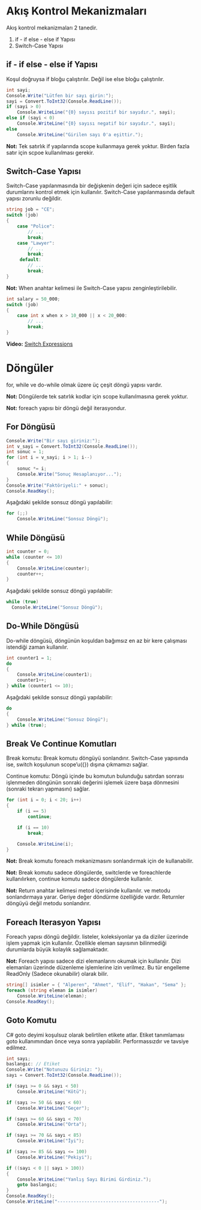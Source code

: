 # Akış Kontrol Mekanizmaları
Akış kontrol mekanizmaları 2 tanedir.
1. if - if else - else if Yapısı
2. Switch-Case Yapısı

## if - if else - else if Yapısı
Koşul doğruysa if bloğu çalıştırılır. Değil ise else bloğu çalıştırılır.
```cs
int sayi;
Console.Write("Lütfen bir sayı girin:");
sayi = Convert.ToInt32(Console.ReadLine());
if (sayi > 0)
    Console.WriteLine("{0} sayısı pozitif bir sayıdır.", sayi);
else if (sayi < 0)
    Console.WriteLine("{0} sayısı negatif bir sayıdır.", sayi);
else
    Console.WriteLine("Girilen sayı 0'a eşittir.");
```

**Not:** Tek satırlık if yapılarında scope kullanmaya gerek yoktur. Birden fazla satır
için scpoe kullanılması gerekir.

## Switch-Case Yapısı
Switch-Case yapılanmasında bir değişkenin değeri için sadece eşitlik durumlarını kontrol etmek için kullanılır.
Switch-Case yapılanmasında default yapısı zorunlu değildir.
```cs
string job = "CE";
switch (job)
{
    case "Police": 
        // ...
        break;
    case "Lawyer":   
        // ...
        break;
     default:
        // ...
        break;
}
```

**Not:** When anahtar kelimesi ile Switch-Case yapısı zenginleştirilebilir.
```cs
int salary = 50_000;
switch (job)
{
    case int x when x > 10_000 || x < 20_000: 
        // ...
        break;
}
```

**Video:** <a href="https://www.youtube.com/watch?v=bbaKxvFELB4&list=PLQVXoXFVVtp3e_urGZcMNAHx2Eo4Rm5Xk&index=134"> Switch Expressions </a>

# Döngüler
for, while ve do-while olmak üzere üç çeşit döngü yapısı vardır.

**Not:** Döngülerde tek satırlık kodlar için scope kullanılmasına gerek yoktur.

**Not:** foreach yapısı bir döngü değil iterasyondur.

## For Döngüsü
```cs
Console.Write("Bir sayı giriniz:");
int v_sayi = Convert.ToInt32(Console.ReadLine());
int sonuc = 1;
for (int i = v_sayi; i > 1; i--)
{
    sonuc *= i;
    Console.Write("Sonuç Hesaplanıyor...");
}
Console.Write("Faktöriyeli:" + sonuc);
Console.ReadKey();
```

Aşağıdaki şekilde sonsuz döngü yapılabilir:
```cs
for (;;)
    Console.WriteLine("Sonsuz Döngü");
```

## While Döngüsü
```cs
int counter = 0;
while (counter <= 10)
{
    Console.WriteLine(counter);
    counter++;
}
```

Aşağıdaki şekilde sonsuz döngü yapılabilir:
```cs
while (true)
  Console.WriteLine("Sonsuz Döngü");
```

## Do-While Döngüsü
Do-while döngüsü, döngünün koşuldan bağımsız en az bir kere çalışması istendiği zaman kullanılır.
```cs
int counter1 = 1;
do
{
    Console.WriteLine(counter1);
    counter1++;
} while (counter1 <= 10);
```
            
Aşağıdaki şekilde sonsuz döngü yapılabilir:
```cs
do
{
    Console.WriteLine("Sonsuz Döngü");
} while (true);
```

## Break Ve Continue Komutları     
Break komutu: Break komutu döngüyü sonlandırır. Switch-Case yapısında ise, switch koşulunun 
scope’u({}) dışına çıkmamızı sağlar.

Continue komutu: Döngü içinde bu komutun bulunduğu satırdan sonrası işlenmeden döngünün sonraki değerini işlemek 
üzere başa dönmesini (sonraki tekrarı yapmasını) sağlar.
```cs
for (int i = 0; i < 20; i++)
{
    if (i == 5)
        continue;

    if (i == 10)
        break;

    Console.WriteLine(i);
}
```

**Not:** Break komutu foreach mekanizmasını sonlandırmak için de kullanabilir.

**Not:** Break komutu sadece döngülerde, switclerde ve foreachlerde kullanılırken, continue komutu sadece döngülerde kullanılır.

**Not:** Return anahtar kelimesi metod içerisinde kullanılır. ve metodu sonlandırmaya yarar. Geriye değer döndürme özelliğide vardır. Returnler döngüyü değil metodu sonlandırır.

## Foreach Iterasyon Yapısı
Foreach yapısı döngü değildir. listeler, koleksiyonlar ya da diziler üzerinde işlem yapmak için kullanılır.
Özellikle eleman sayısının bilinmediği durumlarda büyük kolaylık sağlamaktadır.

**Not:** Foreach yapısı sadece dizi elemanlarını okumak için kullanılır. Dizi elemanları üzerinde 
              düzenleme işlemlerine izin verilmez. Bu tür engelleme ReadOnly (Sadece okunabilir) olarak bilir.

```cs
string[] isimler = { "Alperen", "Ahmet", "Elif", "Hakan", "Sema" };
foreach (string eleman in isimler)
    Console.WriteLine(eleman);
Console.ReadKey();
```
## Goto Komutu
C# goto deyimi koşulsuz olarak belirtilen etikete atlar. Etiket tanımlaması
goto kullanımından önce veya sonra yapılabilir. Performassızdır ve tavsiye edilmez.

```cs
int sayı;
baslangıc: // Etiket
Console.Write("Notunuzu Giriniz: ");
sayı = Convert.ToInt32(Console.ReadLine());

if (sayı >= 0 && sayı < 50)
    Console.WriteLine("Kötü");

if (sayı >= 50 && sayı < 60)
    Console.WriteLine("Geçer");

if (sayı >= 60 && sayı < 70)
    Console.WriteLine("Orta");

if (sayı >= 70 && sayı < 85)
    Console.WriteLine("İyi");

if (sayı >= 85 && sayı <= 100)
    Console.WriteLine("Pekiyi");

if ((sayı < 0 || sayı > 100))
{
    Console.WriteLine("Yanlış Sayı Birimi Girdiniz.");
    goto baslangıc;
}
Console.ReadKey();
Console.WriteLine("--------------------------------------"); 
```
                






